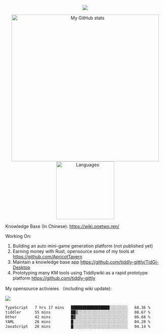 <a href="https://github.com/linonetwo">
    <p align="center">
        <img src="https://github-profile-trophy.vercel.app/?username=linonetwo&column=7&theme=onedark"/>
    </p>
</a>
<a align="center" href="https://github.com/linonetwo">
  <p align="center">
    <img src="https://github-readme-stats.vercel.app/api?username=linonetwo&show_icons=true&count_private=true" alt="My GitHub stats" width="465"/>
    <img src="https://github-readme-stats.vercel.app/api/top-langs/?username=linonetwo&layout=compact&langs_count=10" alt="Languages" height="183">
  </p>
</a>

Knowledge Base (In Chinese): https://wiki.onetwo.ren/

Working On: 

1. Building an auto mini-game generation platform (not published yet)
1. Earning money with Rust, opensource some of my tools at https://github.com/ApricotTavern
1. Maintain a knowledge base app https://github.com/tiddly-gittly/TidGi-Desktop
1. Prototyping many KM tools using Tiddlywiki as a rapid prototype platform https://github.com/tiddly-gittly

My opensource activieies （including wiki update):

![](https://visitor-badge.glitch.me/badge?page_id=linonetwo.linonetwo)

<!--START_SECTION:waka-->

```txt
TypeScript   7 hrs 17 mins   █████████████████░░░░░░░░   68.36 %
tiddler      55 mins         ██▒░░░░░░░░░░░░░░░░░░░░░░   08.67 %
Other        42 mins         █▓░░░░░░░░░░░░░░░░░░░░░░░   06.68 %
YAML         26 mins         █░░░░░░░░░░░░░░░░░░░░░░░░   04.20 %
JavaScript   26 mins         █░░░░░░░░░░░░░░░░░░░░░░░░   04.14 %
```

<!--END_SECTION:waka-->
